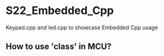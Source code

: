 # S22_Embedded_Cpp
Keypad.cpp and led.cpp to showcase Embedded Cpp usage


## How to use 'class' in MCU?